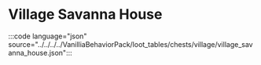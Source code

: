 # Village Savanna House

:::code language="json" source="../../../../VanilliaBehaviorPack/loot_tables/chests/village/village_savanna_house.json":::